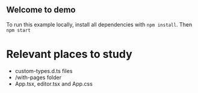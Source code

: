 ## Welcome to demo
To run this example locally, install all dependencies with `npm install`. Then `npm start`

# Relevant places to study
* custom-types.d.ts files
* /with-pages folder
* App.tsx, editor.tsx and App.css